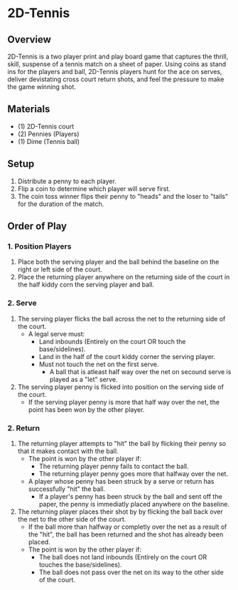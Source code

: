 # 2D-Tennis
## Overview
2D-Tennis is a two player print and play board game that captures the thrill, skill, suspense of a tennis match on a sheet of paper. Using coins as stand ins for the players and ball, 2D-Tennis players hunt for the ace on serves, deliver devistating cross court return shots, and feel the pressure to make the game winning shot.
## Materials
- (1) 2D-Tennis court
- (2) Pennies (Players)
- (1) Dime (Tennis ball)
## Setup
1. Distribute a penny to each player.
2. Flip a coin to determine which player will serve first.
3. The coin toss winner flips their penny to "heads" and the loser to "tails" for the duration of the match.
## Order of Play
### 1. Position Players
1. Place both the serving player and the ball behind the baseline on the right or left side of the court.
2. Place the returning player anywhere on the returning side of the court in the half kiddy corn the serving player and ball.
### 2. Serve
1. The serving player flicks the ball across the net to the returning side of the court. 
    - A legal serve must:
        - Land inbounds (Entirely on the court OR touch the base/sidelines).
        - Land in the half of the court kiddy corner the serving player.
        - Must not touch the net on the first serve.
            - A ball that is atleast half way over the net on secound serve is played as a "let" serve.
2. The serving player penny is flicked into position on the serving side of the court.
    - If the serving player penny is more that half way over the net, the point has been won by the other player.
### 2. Return
1. The returning player attempts to "hit" the ball by flicking their penny so that it makes contact with the ball.
    - The point is won by the other player if:
        - The returning player penny fails to contact the ball.
        - The returning player penny goes more that halfway over the net.
    - A player whose penny has been struck by a serve or return has successfully "hit" the ball.
        - If a player's penny has been struck by the ball and sent off the paper, the penny is immediatly placed anywhere on the baseline.
2. The returning player places their shot by by flicking the ball back over the net to the other side of the court.
    - If the ball more than halfway or completly over the net as a result of the "hit", the ball has been returned and the shot has already been placed.
    - The point is won by the other player if:
        - The ball does not land inbounds (Entirely on the court OR touches the base/sidelines).
        - The ball does not pass over the net on its way to the other side of the court.
